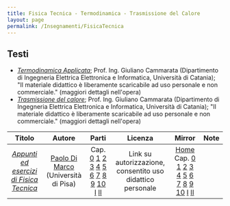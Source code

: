 ```yaml
---
title: Fisica Tecnica - Termodinamica - Trasmissione del Calore
layout: page
permalink: /Insegnamenti/FisicaTecnica
--- 
```


## Testi
* [_Termodinamica Applicata_](http://giulianocammarata.it/TERMODINAMICA%20APPLICATA%20.pdf); Prof. Ing. Giuliano Cammarata (Dipartimento di Ingegneria Elettrica Elettronica e Informatica, Università di Catania); "Il materiale didattico è liberamente scaricabile ad uso personale e non commerciale." (maggiori dettagli nell'opera)
* [_Trasmissione del calore_](http://giulianocammarata.it/TRASMISSIONE%20DEL%20CALORE.pdf); Prof. Ing. Giuliano Cammarata (Dipartimento di Ingegneria Elettrica Elettronica e Informatica, Università di Catania); "Il materiale didattico è liberamente scaricabile ad uso personale e non commerciale." (maggiori dettagli nell'opera)

| Titolo | Autore | Parti | Licenza | Mirror | Note |
| :---: | :---: | :---: | :---: | :---: | :---: |
| [_Appunti ed esercizi di Fisica Tecnica_](http://www.den.unipi.it/paolo.dimarco/eps/ftmtidx1011.htm) | [Paolo Di Marco](https://unimap.unipi.it/cercapersone/dettaglio.php?ri=262) (Università di Pisa) | Cap. [0](http://www.den.unipi.it/paolo.dimarco/eps/front16.pdf) [1](http://www.den.unipi.it/paolo.dimarco/eps/C1ftd10.pdf) [2](http://www.den.unipi.it/paolo.dimarco/eps/C2tst09.pdf) [3](http://www.den.unipi.it/paolo.dimarco/eps/C3eqb11.pdf) [4](http://www.den.unipi.it/paolo.dimarco/eps/C4ctd11.pdf) [5](http://www.den.unipi.it/paolo.dimarco/eps/C5ber09.pdf) [6](http://www.den.unipi.it/paolo.dimarco/eps/C6mts11.pdf) [7](http://www.den.unipi.it/paolo.dimarco/eps/C7mtm07.pdf) [8](http://www.den.unipi.it/paolo.dimarco/eps/C8mto09.pdf) [9](http://www.den.unipi.it/paolo.dimarco/eps/C9hte10.pdf) [10](http://www.den.unipi.it/paolo.dimarco/eps/C10psi16.pdf) [I](http://www.den.unipi.it/paolo.dimarco/eps/App06-a.pdf) [II](http://www.den.unipi.it/paolo.dimarco/eps/App11-b.pdf) | Link su autorizzazione, consentito uso didattico personale | [Home](https://web.archive.org/web/20211006114000/http://www.den.unipi.it/paolo.dimarco/eps/ftmtidx1011.htm) Cap. [0](https://web.archive.org/web/20211006124848/http://www.den.unipi.it/paolo.dimarco/eps/front16.pdf) [1](https://web.archive.org/web/20211006124924/http://www.den.unipi.it/paolo.dimarco/eps/C1ftd10.pdf) [2](https://web.archive.org/web/20211006124952/http://www.den.unipi.it/paolo.dimarco/eps/C2tst09.pdf) [3](https://web.archive.org/web/20211006125025/http://www.den.unipi.it/paolo.dimarco/eps/C3eqb11.pdf) [4](https://web.archive.org/web/20211006125048/http://www.den.unipi.it/paolo.dimarco/eps/C4ctd11.pdf) [5](https://web.archive.org/web/20180714071506/http://www.den.unipi.it/paolo.dimarco/eps/C5ber09.pdf) [6](https://web.archive.org/web/20211006125302/http://www.den.unipi.it/paolo.dimarco/eps/C6mts11.pdf) [7](https://web.archive.org/web/20211006125438/http://www.den.unipi.it/paolo.dimarco/eps/C7mtm07.pdf) [8](https://web.archive.org/web/20211006125507/http://www.den.unipi.it/paolo.dimarco/eps/C8mto09.pdf) [9](https://web.archive.org/web/20211006125538/http://www.den.unipi.it/paolo.dimarco/eps/C9hte10.pdf) [10](https://web.archive.org/web/20211006125607/http://www.den.unipi.it/paolo.dimarco/eps/C10psi16.pdf) [I](https://web.archive.org/web/20211006125715/http://www.den.unipi.it/paolo.dimarco/eps/App06-a.pdf) [II](https://web.archive.org/web/20211006125740/http://www.den.unipi.it/paolo.dimarco/eps/App11-b.pdf) | | 